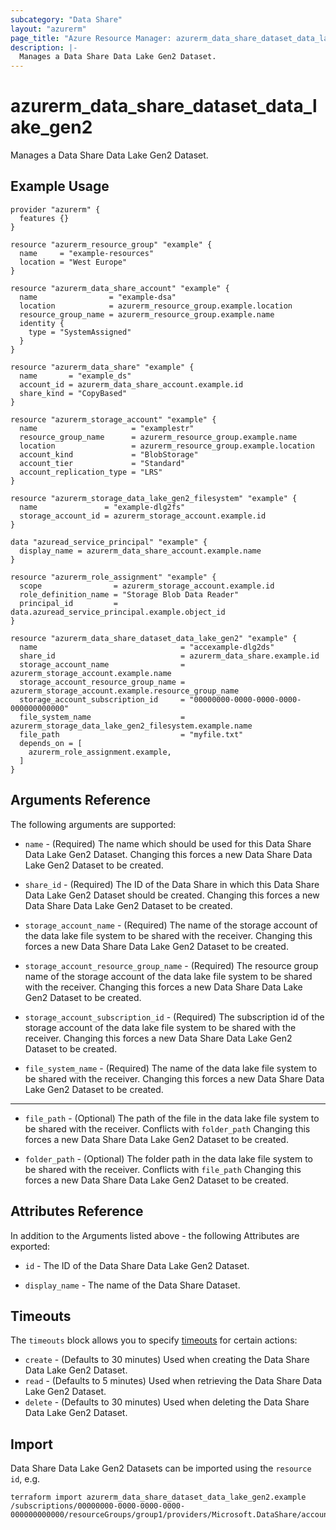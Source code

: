 ```yaml
---
subcategory: "Data Share"
layout: "azurerm"
page_title: "Azure Resource Manager: azurerm_data_share_dataset_data_lake_gen2"
description: |-
  Manages a Data Share Data Lake Gen2 Dataset.
---
```


# azurerm_data_share_dataset_data_lake_gen2

Manages a Data Share Data Lake Gen2 Dataset.

## Example Usage

```hcl
provider "azurerm" {
  features {}
}

resource "azurerm_resource_group" "example" {
  name     = "example-resources"
  location = "West Europe"
}

resource "azurerm_data_share_account" "example" {
  name                = "example-dsa"
  location            = azurerm_resource_group.example.location
  resource_group_name = azurerm_resource_group.example.name
  identity {
    type = "SystemAssigned"
  }
}

resource "azurerm_data_share" "example" {
  name       = "example_ds"
  account_id = azurerm_data_share_account.example.id
  share_kind = "CopyBased"
}

resource "azurerm_storage_account" "example" {
  name                     = "examplestr"
  resource_group_name      = azurerm_resource_group.example.name
  location                 = azurerm_resource_group.example.location
  account_kind             = "BlobStorage"
  account_tier             = "Standard"
  account_replication_type = "LRS"
}

resource "azurerm_storage_data_lake_gen2_filesystem" "example" {
  name               = "example-dlg2fs"
  storage_account_id = azurerm_storage_account.example.id
}

data "azuread_service_principal" "example" {
  display_name = azurerm_data_share_account.example.name
}

resource "azurerm_role_assignment" "example" {
  scope                = azurerm_storage_account.example.id
  role_definition_name = "Storage Blob Data Reader"
  principal_id         = data.azuread_service_principal.example.object_id
}

resource "azurerm_data_share_dataset_data_lake_gen2" "example" {
  name                                = "accexample-dlg2ds"
  share_id                            = azurerm_data_share.example.id
  storage_account_name                = azurerm_storage_account.example.name
  storage_account_resource_group_name = azurerm_storage_account.example.resource_group_name
  storage_account_subscription_id     = "00000000-0000-0000-0000-000000000000"
  file_system_name                    = azurerm_storage_data_lake_gen2_filesystem.example.name
  file_path                           = "myfile.txt"
  depends_on = [
    azurerm_role_assignment.example,
  ]
}
```

## Arguments Reference

The following arguments are supported:

* `name` - (Required) The name which should be used for this Data Share Data Lake Gen2 Dataset. Changing this forces a new Data Share Data Lake Gen2 Dataset to be created.

* `share_id` - (Required) The ID of the Data Share in which this Data Share Data Lake Gen2 Dataset should be created. Changing this forces a new Data Share Data Lake Gen2 Dataset to be created.

* `storage_account_name` - (Required) The name of the storage account of the data lake file system to be shared with the receiver. Changing this forces a new Data Share Data Lake Gen2 Dataset to be created.

* `storage_account_resource_group_name` - (Required) The resource group name of the storage account of the data lake file system to be shared with the receiver. Changing this forces a new Data Share Data Lake Gen2 Dataset to be created.

* `storage_account_subscription_id` - (Required) The subscription id of the storage account of the data lake file system to be shared with the receiver. Changing this forces a new Data Share Data Lake Gen2 Dataset to be created.

* `file_system_name` - (Required) The name of the data lake file system to be shared with the receiver. Changing this forces a new Data Share Data Lake Gen2 Dataset to be created.

---

* `file_path` - (Optional) The path of the file in the data lake file system to be shared with the receiver. Conflicts with `folder_path` Changing this forces a new Data Share Data Lake Gen2 Dataset to be created.

* `folder_path` - (Optional) The folder path in the data lake file system to be shared with the receiver. Conflicts with `file_path` Changing this forces a new Data Share Data Lake Gen2 Dataset to be created.

## Attributes Reference

In addition to the Arguments listed above - the following Attributes are exported: 

* `id` - The ID of the Data Share Data Lake Gen2 Dataset.

* `display_name` - The name of the Data Share Dataset.

## Timeouts

The `timeouts` block allows you to specify [timeouts](https://www.terraform.io/docs/configuration/resources.html#timeouts) for certain actions:

* `create` - (Defaults to 30 minutes) Used when creating the Data Share Data Lake Gen2 Dataset.
* `read` - (Defaults to 5 minutes) Used when retrieving the Data Share Data Lake Gen2 Dataset.
* `delete` - (Defaults to 30 minutes) Used when deleting the Data Share Data Lake Gen2 Dataset.

## Import

Data Share Data Lake Gen2 Datasets can be imported using the `resource id`, e.g.

```shell
terraform import azurerm_data_share_dataset_data_lake_gen2.example /subscriptions/00000000-0000-0000-0000-000000000000/resourceGroups/group1/providers/Microsoft.DataShare/accounts/account1/shares/share1/dataSets/dataSet1
```
